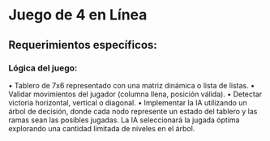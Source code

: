 
# Juego de 4 en Línea
## Requerimientos específicos:

### Lógica del juego:


• Tablero de 7x6 representado con una matriz dinámica o lista de listas.
• Validar movimientos del jugador (columna llena, posición válida).
• Detectar victoria horizontal, vertical o diagonal.
• Implementar la IA utilizando un árbol de decisión, donde cada nodo represente un estado del tablero y las ramas sean las posibles jugadas. La IA
seleccionará la jugada óptima explorando una cantidad limitada de niveles en
el árbol.
